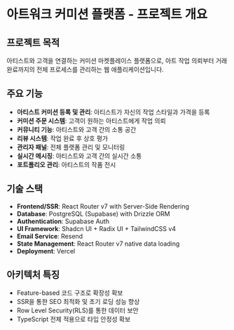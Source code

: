 # 아트워크 커미션 플랫폼 - 프로젝트 개요

## 프로젝트 목적
아티스트와 고객을 연결하는 커미션 마켓플레이스 플랫폼으로, 아트 작업 의뢰부터 거래 완료까지의 전체 프로세스를 관리하는 웹 애플리케이션입니다.

## 주요 기능
- **아티스트 커미션 등록 및 관리**: 아티스트가 자신의 작업 스타일과 가격을 등록
- **커미션 주문 시스템**: 고객이 원하는 아티스트에게 작업 의뢰 
- **커뮤니티 기능**: 아티스트와 고객 간의 소통 공간
- **리뷰 시스템**: 작업 완료 후 상호 평가
- **관리자 패널**: 전체 플랫폼 관리 및 모니터링
- **실시간 메시징**: 아티스트와 고객 간의 실시간 소통
- **포트폴리오 관리**: 아티스트의 작품 전시

## 기술 스택
- **Frontend/SSR**: React Router v7 with Server-Side Rendering
- **Database**: PostgreSQL (Supabase) with Drizzle ORM
- **Authentication**: Supabase Auth
- **UI Framework**: Shadcn UI + Radix UI + TailwindCSS v4
- **Email Service**: Resend
- **State Management**: React Router v7 native data loading
- **Deployment**: Vercel

## 아키텍처 특징
- Feature-based 코드 구조로 확장성 확보
- SSR을 통한 SEO 최적화 및 초기 로딩 성능 향상  
- Row Level Security(RLS)를 통한 데이터 보안
- TypeScript 전체 적용으로 타입 안정성 확보